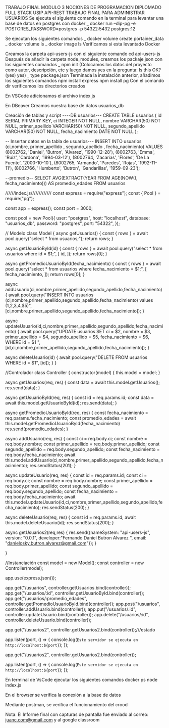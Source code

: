 TRABAJO FINAL MODULO 3 NOCIONES DE PROGRAMACION DIPLOMADO FULL STACK USIP
	API-REST  TRABAJO FINAL PARA ADMINISTRAR USUARIOS
Se ejecuta el siguiente comando en la terminal para levantar una base de datos en postgres con docker
_ docker run –dip-pg -e POSTGRES_PASSWORD=postgres -p 54322:5432 postgres:12

Se ejecutan los siguientes comandos 
_ docker volume create portainer_data
_ docker volume ls
_ docker image ls
Verificamos si esta levantado Docker
 
 
Creamos la carpeta api-users-js con el siguiente comando
cd api-users-js
Después de añadir la carpeta node_modules, creamos los packaje json con los siguientes comandos
_ npm init   (Colocamos los datos del proyecto como autor, descripción, etc y luego damos yes en la pregunta: Is this OK? (yes) yes)
_ type package.json
Terminada la instalación anterior, añadimos los siguientes comandos
npm install express
npm install pg
Con el comando dir verificamos los directorios creados 
 
En VSCode adicionamos el archivo index.js
 
En DBeaver Creamos nuestra base de datos usuarios_db
 
Creación de tablas y script
----DB usuarios---
CREATE TABLE usuarios (
    id SERIAL PRIMARY KEY,
    ci INTEGER NOT NULL,
    nombre VARCHAR(50) NOT NULL,
    primer_apellido VARCHAR(50) NOT NULL,
    segundo_apellido VARCHAR(50) NOT NULL,
    fecha_nacimiento DATE NOT NULL
);

-- Insertar datos en la tabla de usuarios---
INSERT INTO usuarios (ci,nombre, primer_apellido , segundo_apellido , fecha_nacimiento)
VALUES 
 (8002762, 'Daniel', 'Butron', 'Alvarez', '1990-12-28'),
 (8002763, 'Emma', 'Ruiz', 'Cardona', '1994-03-12'),
 (8002764, 'Zacarias', 'Flores', 'De La Fuente', '2000-10-10'),
 (8002765, 'Armando', 'Paredes', 'Rojas', '1992-11-11'),
 (8002766, 'Humberto', 'Butron', 'Gandarillas', '1959-09-23');


--promedio--
SELECT AVG(EXTRACT(YEAR FROM AGE(NOW(), 
fecha_nacimiento))) AS promedio_edades FROM usuarios

 
 
 
 

//////index.js/////////////
const express = require("express");
const { Pool } = require("pg");

const app = express();
const port = 3000;

const pool = new Pool({
  user: "postgres",
  host: "localhost",
  database: "usuarios_db",
  password: "postgres",
  port: "54322",
});

// Modelo
class Model {
  async getUsuarios() {
    const { rows } = await pool.query("select * from usuarios;");
    return rows;
  }

  async getUsuarioById(id) {
    const { rows } = await pool.query("select * from usuarios where id = $1;", [
      id,
    ]);
    return rows[0];
  }

  async getPromedioUsuarioById(fecha_nacimiento) {
    const { rows } = await pool.query("select * from usuarios where fecha_nacimiento = $1;", [
      fecha_nacimiento,
    ]);
    return rows[0];
  }



  async addUsuario(ci,nombre,primer_apellido,segundo_apellido,fecha_nacimiento) {
    await pool.query("INSERT INTO usuarios (ci,nombre,primer_apellido,segundo_apellido,fecha_nacimiento) values ($1,$2,$3,$4,$5)", [ci,nombre,primer_apellido,segundo_apellido,fecha_nacimiento]);
  }

  async updateUsuario(id,ci,nombre,primer_apellido,segundo_apellido,fecha_nacimiento) {
    await pool.query("UPDATE usuarios SET ci = $2, nombre = $3, primer_apellido = $4, segundo_apellido = $5, fecha_nacimiento = $6, WHERE id = $1 ", [id,ci,nombre,primer_apellido,segundo_apellido,fecha_nacimiento]);
  }

  async deleteUsuario(id) {
    await pool.query("DELETE FROM usuarios WHERE id = $1", [id]);
  }
}

//Controlador
class Controller {
  constructor(model) {
    this.model = model;
  }

  async getUsuarios(req, res) {
    const data = await this.model.getUsuarios();
    res.send(data);
  }

  async getUsuarioById(req, res) {
    const id = req.params.id;
    const data = await this.model.getUsuarioById(id);
    res.send(data);
  }

  async getPromedioUsuarioById(req, res) {
    const fecha_nacimiento = req.params.fecha_nacimiento;
    const promedio_edades = await this.model.getPromedioUsuarioById(fecha_nacimiento)
    res.send(promedio_edades);
  }


  async addUsuario(req, res) {
    const ci = req.body.ci;
    const nombre = req.body.nombre;
    const primer_apellido = req.body.primer_apellido;
    const segundo_apellido = req.body.segundo_apellido;
    const fecha_nacimiento = req.body.fecha_nacimiento;
    await this.model.addUsuario(ci,nombre,primer_apellido,segundo_apellido,fecha_nacimiento);
    res.sendStatus(201);
  }

  async updateUsuario(req, res) {
    const id = req.params.id;
    const ci = req.body.ci;
    const nombre = req.body.nombre;
    const primer_apellido = req.body.primer_apellido;
    const segundo_apellido = req.body.segundo_apellido;
    const fecha_nacimiento = req.body.fecha_nacimiento;
    await this.model.updateUsuario(id,ci,nombre,primer_apellido,segundo_apellido,fecha_nacimiento);
    res.sendStatus(200);
  }

  async deleteUsuario(req, res) {
    const id = req.params.id;
    await this.model.deleteUsuario(id);
    res.sendStatus(200);
  }

  async getUsuarios2(req,res) {
    res.send({nameSystem: "api-users-js", version: "0.0.1", developer:"Fernando Daniel Butron Alvarez ", email: "danielosky.butron.alvarez@gmail.com"});
  }


}


//Instanciación
const model = new Model();
const controller = new Controller(model);

app.use(express.json());

app.get("/usuarios", controller.getUsuarios.bind(controller));
app.get("/usuarios/:id", controller.getUsuarioById.bind(controller));
app.get("/usuarios/:promedio_edades", controller.getPromedioUsuarioById.bind(controller));
app.post("/usuarios", controller.addUsuario.bind(controller));
app.put("/usuarios/:id", controller.updateUsuario.bind(controller));
app.delete("/usuarios/:id", controller.deleteUsuario.bind(controller));


app.get("/usuarios2", controller.getUsuarios2.bind(controller));///estado


app.listen(port, () => {
  console.log(`Este servidor se ejecuta en http://localhost:${port}`);
});


app.get("/usuarios2", controller.getUsuarios2.bind(controller));


app.listen(port, () => {
  console.log(`Este servidor se ejecuta en http://localhost:${port}`);
});

En terminal de VsCode ejecutar los siguientes comandos
docker ps
node index.js
 
En el browser se verifica la conexión a la base de datos
 

Mediante postman, se verifica el funcionamiento del crood 

 Nota: El Informe final con capturas de pantalla fue enviado al correo: juanc.com@gmail.com y al google classroom
 
 
 
 
 
 
 
